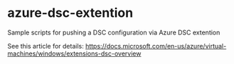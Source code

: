 # azure-dsc-extention
Sample scripts for pushing a DSC configuration via Azure DSC extention

See this article for details:
https://docs.microsoft.com/en-us/azure/virtual-machines/windows/extensions-dsc-overview
